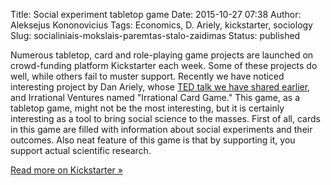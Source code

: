 Title: Social experiment tabletop game
Date: 2015-10-27 07:38
Author: Aleksejus Kononovicius
Tags: Economics, D. Ariely, kickstarter, sociology
Slug: socialiniais-mokslais-paremtas-stalo-zaidimas
Status: published

Numerous
tabletop, card and role-playing game projects are launched on
crowd-funding platform Kickstarter each week. Some of these projects do
well, while others fail to muster support. Recently we have noticed
interesting project by Dan Ariely, whose [TED talk we have shared
earlier](/d-ariely-on-our-buggy-moral-code),
and Irrational Ventures named "Irrational Card Game." This game, as a
tabletop game, might not be the most interesting, but it is certainly
interesting as a tool to bring social science to the masses. First of
all, cards in this game are filled with information about social
experiments and their outcomes. Also neat feature of this game is that
by supporting it, you support actual scientific research.

[Read more on Kickstarter
»](https://www.kickstarter.com/projects/53020943/dan-arielys-irrational-card-game)
